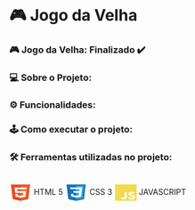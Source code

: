 # 🎮 Jogo da Velha

### 🎮 Jogo da Velha: Finalizado ✔️

### 💻 Sobre o Projeto:

### ⚙️ Funcionalidades:

### 🕹️ Como executar o projeto:

### 🛠️ Ferramentas utilizadas no projeto:
<div style="display: inline_block"><br>
  <img align="center" alt="Rafa-HTML" height="30" width="40" src="https://raw.githubusercontent.com/devicons/devicon/master/icons/html5/html5-original.svg"> HTML 5
  <img align="center" alt="Rafa-CSS" height="30" width="40" src="https://raw.githubusercontent.com/devicons/devicon/master/icons/css3/css3-original.svg"> CSS 3
  <img align="center" alt="Rafa-Js" height="30" width="40" src="https://raw.githubusercontent.com/devicons/devicon/master/icons/javascript/javascript-plain.svg"> JAVASCRIPT
</div>
